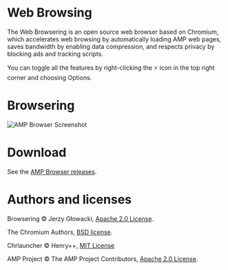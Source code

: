 # Web Browsing

The Web Browsering is an open source web browser based on Chromium, which accelerates web browsing by automatically loading AMP web pages, saves bandwidth by enabling data compression, and respects privacy by blocking ads and tracking scripts.

You can toggle all the features by right-clicking the ⚡ icon in the top right corner and choosing Options.

# Browsering 

![AMP Browser Screenshot](https://user-images.githubusercontent.com/384997/27287020-a09fdbb2-5502-11e7-9a74-5c4d7c31f484.png)

# Download

See the [AMP Browser releases](https://github.com/niutech/amp-browser/releases).

# Authors and licenses

Browsering &copy; Jerzy Głowacki, [Apache 2.0 License](https://www.apache.org/licenses/LICENSE-2.0).

The Chromium Authors, [BSD license](https://opensource.org/licenses/BSD-3-Clause).

Chrlauncher &copy; Henry++, [MIT License](https://opensource.org/licenses/MIT)

AMP Project &copy; The AMP Project Contributors, [Apache 2.0 License](https://www.apache.org/licenses/LICENSE-2.0).
